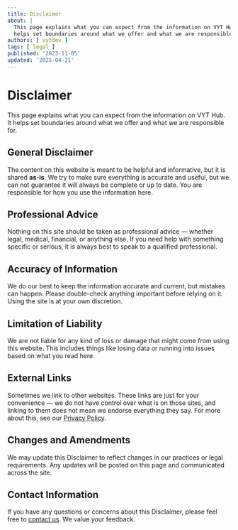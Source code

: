 ```yaml
---
title: Disclaimer
about: |
  This page explains what you can expect from the information on VYT Hub. It
  helps set boundaries around what we offer and what we are responsible for.
authors: [ vytdev ]
tags: [ legal ]
published: '2023-11-05'
updated: '2025-04-21'
---
```


# Disclaimer

This page explains what you can expect from the information on VYT Hub. It
helps set boundaries around what we offer and what we are responsible for.

## General Disclaimer

The content on this website is meant to be helpful and informative, but it is
shared **as-is**. We try to make sure everything is accurate and useful,
but we can not guarantee it will always be complete or up to date. You are
responsible for how you use the information here.

## Professional Advice

Nothing on this site should be taken as professional advice &mdash; whether
legal, medical, financial, or anything else. If you need help with something
specific or serious, it is always best to speak to a qualified professional.

## Accuracy of Information

We do our best to keep the information accurate and current, but mistakes
can happen. Please double-check anything important before relying on it.
Using the site is at your own discretion.

## Limitation of Liability

We are not liable for any kind of loss or damage that might come from using
this website. This includes things like losing data or running into issues
based on what you read here.

## External Links

Sometimes we link to other websites. These links are just for your convenience
&mdash; we do not have control over what is on those sites, and linking to
them does not mean we endorse everything they say. For more about this, see
our [Privacy Policy](./privacy.md#third-party-links).

## Changes and Amendments

We may update this Disclaimer to reflect changes in our practices or legal
requirements. Any updates will be posted on this page and communicated
across the site.

## Contact Information

If you have any questions or concerns about this Disclaimer, please feel
free to [contact us](./contact.md). We value your feedback.
